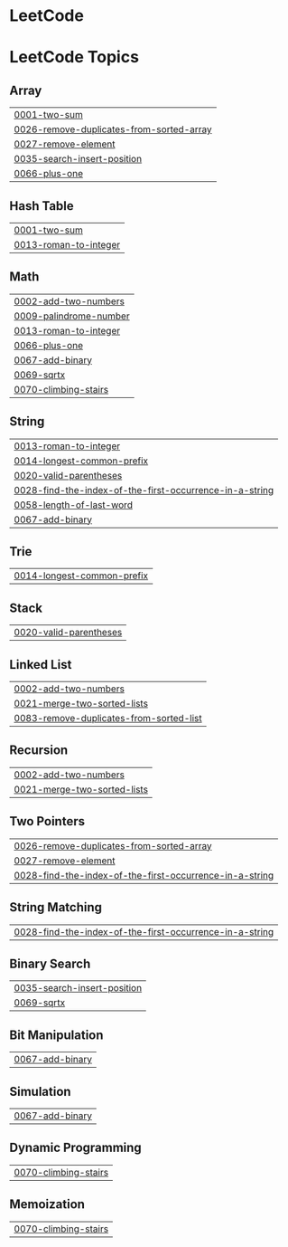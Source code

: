 # LeetCode
<!---LeetCode Topics Start-->
# LeetCode Topics
## Array
|  |
| ------- |
| [0001-two-sum](https://github.com/Jusang98/LeetCode/tree/master/0001-two-sum) |
| [0026-remove-duplicates-from-sorted-array](https://github.com/Jusang98/LeetCode/tree/master/0026-remove-duplicates-from-sorted-array) |
| [0027-remove-element](https://github.com/Jusang98/LeetCode/tree/master/0027-remove-element) |
| [0035-search-insert-position](https://github.com/Jusang98/LeetCode/tree/master/0035-search-insert-position) |
| [0066-plus-one](https://github.com/Jusang98/LeetCode/tree/master/0066-plus-one) |
## Hash Table
|  |
| ------- |
| [0001-two-sum](https://github.com/Jusang98/LeetCode/tree/master/0001-two-sum) |
| [0013-roman-to-integer](https://github.com/Jusang98/LeetCode/tree/master/0013-roman-to-integer) |
## Math
|  |
| ------- |
| [0002-add-two-numbers](https://github.com/Jusang98/LeetCode/tree/master/0002-add-two-numbers) |
| [0009-palindrome-number](https://github.com/Jusang98/LeetCode/tree/master/0009-palindrome-number) |
| [0013-roman-to-integer](https://github.com/Jusang98/LeetCode/tree/master/0013-roman-to-integer) |
| [0066-plus-one](https://github.com/Jusang98/LeetCode/tree/master/0066-plus-one) |
| [0067-add-binary](https://github.com/Jusang98/LeetCode/tree/master/0067-add-binary) |
| [0069-sqrtx](https://github.com/Jusang98/LeetCode/tree/master/0069-sqrtx) |
| [0070-climbing-stairs](https://github.com/Jusang98/LeetCode/tree/master/0070-climbing-stairs) |
## String
|  |
| ------- |
| [0013-roman-to-integer](https://github.com/Jusang98/LeetCode/tree/master/0013-roman-to-integer) |
| [0014-longest-common-prefix](https://github.com/Jusang98/LeetCode/tree/master/0014-longest-common-prefix) |
| [0020-valid-parentheses](https://github.com/Jusang98/LeetCode/tree/master/0020-valid-parentheses) |
| [0028-find-the-index-of-the-first-occurrence-in-a-string](https://github.com/Jusang98/LeetCode/tree/master/0028-find-the-index-of-the-first-occurrence-in-a-string) |
| [0058-length-of-last-word](https://github.com/Jusang98/LeetCode/tree/master/0058-length-of-last-word) |
| [0067-add-binary](https://github.com/Jusang98/LeetCode/tree/master/0067-add-binary) |
## Trie
|  |
| ------- |
| [0014-longest-common-prefix](https://github.com/Jusang98/LeetCode/tree/master/0014-longest-common-prefix) |
## Stack
|  |
| ------- |
| [0020-valid-parentheses](https://github.com/Jusang98/LeetCode/tree/master/0020-valid-parentheses) |
## Linked List
|  |
| ------- |
| [0002-add-two-numbers](https://github.com/Jusang98/LeetCode/tree/master/0002-add-two-numbers) |
| [0021-merge-two-sorted-lists](https://github.com/Jusang98/LeetCode/tree/master/0021-merge-two-sorted-lists) |
| [0083-remove-duplicates-from-sorted-list](https://github.com/Jusang98/LeetCode/tree/master/0083-remove-duplicates-from-sorted-list) |
## Recursion
|  |
| ------- |
| [0002-add-two-numbers](https://github.com/Jusang98/LeetCode/tree/master/0002-add-two-numbers) |
| [0021-merge-two-sorted-lists](https://github.com/Jusang98/LeetCode/tree/master/0021-merge-two-sorted-lists) |
## Two Pointers
|  |
| ------- |
| [0026-remove-duplicates-from-sorted-array](https://github.com/Jusang98/LeetCode/tree/master/0026-remove-duplicates-from-sorted-array) |
| [0027-remove-element](https://github.com/Jusang98/LeetCode/tree/master/0027-remove-element) |
| [0028-find-the-index-of-the-first-occurrence-in-a-string](https://github.com/Jusang98/LeetCode/tree/master/0028-find-the-index-of-the-first-occurrence-in-a-string) |
## String Matching
|  |
| ------- |
| [0028-find-the-index-of-the-first-occurrence-in-a-string](https://github.com/Jusang98/LeetCode/tree/master/0028-find-the-index-of-the-first-occurrence-in-a-string) |
## Binary Search
|  |
| ------- |
| [0035-search-insert-position](https://github.com/Jusang98/LeetCode/tree/master/0035-search-insert-position) |
| [0069-sqrtx](https://github.com/Jusang98/LeetCode/tree/master/0069-sqrtx) |
## Bit Manipulation
|  |
| ------- |
| [0067-add-binary](https://github.com/Jusang98/LeetCode/tree/master/0067-add-binary) |
## Simulation
|  |
| ------- |
| [0067-add-binary](https://github.com/Jusang98/LeetCode/tree/master/0067-add-binary) |
## Dynamic Programming
|  |
| ------- |
| [0070-climbing-stairs](https://github.com/Jusang98/LeetCode/tree/master/0070-climbing-stairs) |
## Memoization
|  |
| ------- |
| [0070-climbing-stairs](https://github.com/Jusang98/LeetCode/tree/master/0070-climbing-stairs) |
<!---LeetCode Topics End-->